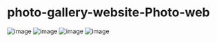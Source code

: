 # photo-gallery-website-Photo-web
![image](https://user-images.githubusercontent.com/68475359/152690176-d62a79d9-e8c0-49b5-9a68-321638d81c56.png)
![image](https://user-images.githubusercontent.com/68475359/152690207-90e69cd6-cf11-41f2-af73-00f05b3c2708.png)
![image](https://user-images.githubusercontent.com/68475359/152690238-28ed8e87-9d18-4e5c-8c88-6439e0345ead.png)
![image](https://user-images.githubusercontent.com/68475359/152690258-a73652cf-2e2a-44d9-b0df-812b4483a81a.png)
